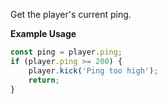 Get the player's current ping.

**Example Usage**

```js
const ping = player.ping;
if (player.ping >= 200) {
    player.kick('Ping too high');
    return;
}
```
